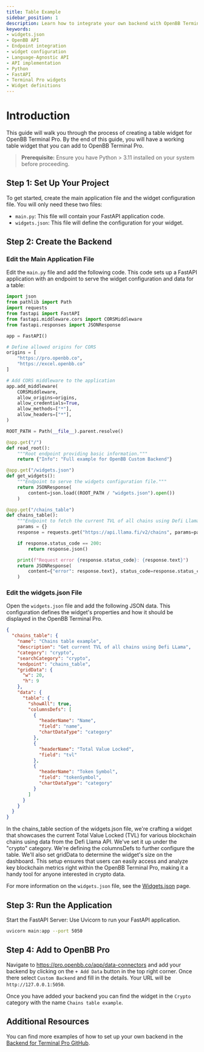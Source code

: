 ```yaml
---
title: Table Example
sidebar_position: 1
description: Learn how to integrate your own backend with OpenBB Terminal Pro using the cookie-cutter or language-agnostic API approaches, with illustrative guides and principles for handling widget.json files, APIs, interfaces, Python, FastAPI, and more.
keywords:
- widgets.json
- OpenBB API
- Endpoint integration
- widget configuration
- Language-Agnostic API
- API implementation
- Python
- FastAPI
- Terminal Pro widgets
- Widget definitions
---
```


# Introduction

This guide will walk you through the process of creating a table widget for OpenBB Terminal Pro. By the end of this guide, you will have a working table widget that you can add to OpenBB Terminal Pro.

> **Prerequisite:** Ensure you have Python > 3.11 installed on your system before proceeding.

## Step 1: Set Up Your Project

To get started, create the main application file and the widget configuration file. You will only need these two files:

- `main.py`: This file will contain your FastAPI application code.
- `widgets.json`: This file will define the configuration for your widget.

## Step 2: Create the Backend

### Edit the Main Application File

Edit the `main.py` file and add the following code. This code sets up a FastAPI application with an endpoint to serve the widget configuration and data for a table:

```python
import json
from pathlib import Path
import requests
from fastapi import FastAPI
from fastapi.middleware.cors import CORSMiddleware
from fastapi.responses import JSONResponse

app = FastAPI()

# Define allowed origins for CORS
origins = [
    "https://pro.openbb.co",
    "https://excel.openbb.co"
]

# Add CORS middleware to the application
app.add_middleware(
    CORSMiddleware,
    allow_origins=origins,
    allow_credentials=True,
    allow_methods=["*"],
    allow_headers=["*"],
)

ROOT_PATH = Path(__file__).parent.resolve()

@app.get("/")
def read_root():
    """Root endpoint providing basic information."""
    return {"Info": "Full example for OpenBB Custom Backend"}

@app.get("/widgets.json")
def get_widgets():
    """Endpoint to serve the widgets configuration file."""
    return JSONResponse(
        content=json.load((ROOT_PATH / "widgets.json").open())
    )

@app.get("/chains_table")
def chains_table():
    """Endpoint to fetch the current TVL of all chains using Defi Llama."""
    params = {}
    response = requests.get("https://api.llama.fi/v2/chains", params=params)

    if response.status_code == 200:
        return response.json()

    print(f"Request error {response.status_code}: {response.text}")
    return JSONResponse(
        content={"error": response.text}, status_code=response.status_code
    )
```

### Edit the widgets.json File

Open the `widgets.json` file and add the following JSON data. This configuration defines the widget's properties and how it should be displayed in the OpenBB Terminal Pro.

```json
{
  "chains_table": {
    "name": "Chains table example",
    "description": "Get current TVL of all chains using Defi LLama",
    "category": "crypto",
    "searchCategory": "crypto",
    "endpoint": "chains_table",
    "gridData": {
      "w": 20,
      "h": 9
    },
    "data": {
      "table": {
        "showAll": true,
        "columnsDefs": [
          {
            "headerName": "Name",
            "field": "name",
            "chartDataType": "category"
          },
          {
            "headerName": "Total Value Locked",
            "field": "tvl"
          },
          {
            "headerName": "Token Symbol",
            "field": "tokenSymbol",
            "chartDataType": "category"
          }
        ]
      }
    }
  }
}
```

In the chains_table section of the widgets.json file, we're crafting a widget that showcases the current Total Value Locked (TVL) for various blockchain chains using data from the Defi Llama API. We've set it up under the "crypto" category. We're defining the columnsDefs to further configure the table. We'll also set gridData to determine the widget's size on the dashboard. This setup ensures that users can easily access and analyze key blockchain metrics right within the OpenBB Terminal Pro, making it a handy tool for anyone interested in crypto data.

For more information on the `widgets.json` file, see the [Widgets.json](/content/terminal/custom-backend/widgets.json) page.

## Step 3: Run the Application

Start the FastAPI Server: Use Uvicorn to run your FastAPI application.

```bash
uvicorn main:app --port 5050
```

## Step 4: Add to OpenBB Pro

Navigate to https://pro.openbb.co/app/data-connectors and add your backend by clicking on the `+ Add Data` button in the top right corner. Once there select `Custom Backend` and fill in the details. Your URL will be `http://127.0.0.1:5050`.

Once you have added your backend you can find the widget in the `Crypto` category with the name `Chains table example`.

## Additional Resources

You can find more examples of how to set up your own backend in the [Backend for Terminal Pro GitHub](https://github.com/OpenBB-finance/backend-for-terminal-pro).

